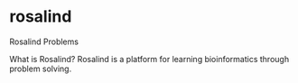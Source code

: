 # rosalind
Rosalind Problems

What is Rosalind?
Rosalind is a platform for learning bioinformatics through problem solving.
